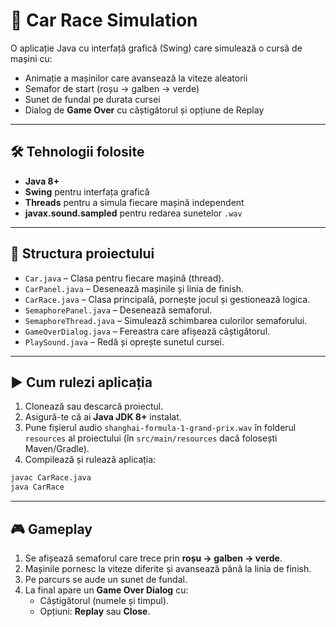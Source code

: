 # 🚗 Car Race Simulation

O aplicație Java cu interfață grafică (Swing) care simulează o cursă de mașini cu:
- Animație a mașinilor care avansează la viteze aleatorii
- Semafor de start (roșu → galben → verde)
- Sunet de fundal pe durata cursei
- Dialog de **Game Over** cu câștigătorul și opțiune de Replay

---

## 🛠️ Tehnologii folosite
- **Java 8+**
- **Swing** pentru interfața grafică
- **Threads** pentru a simula fiecare mașină independent
- **javax.sound.sampled** pentru redarea sunetelor `.wav`

---

## 📂 Structura proiectului
- `Car.java` – Clasa pentru fiecare mașină (thread).
- `CarPanel.java` – Desenează mașinile și linia de finish.
- `CarRace.java` – Clasa principală, pornește jocul și gestionează logica.
- `SemaphorePanel.java` – Desenează semaforul.
- `SemaphoreThread.java` – Simulează schimbarea culorilor semaforului.
- `GameOverDialog.java` – Fereastra care afișează câștigătorul.
- `PlaySound.java` – Redă și oprește sunetul cursei.

---

## ▶️ Cum rulezi aplicația
1. Clonează sau descarcă proiectul.
2. Asigură-te că ai **Java JDK 8+** instalat.
3. Pune fișierul audio `shanghai-formula-1-grand-prix.wav` în folderul `resources` al proiectului (în `src/main/resources` dacă folosești Maven/Gradle).
4. Compilează și rulează aplicația:

```bash
javac CarRace.java
java CarRace
```

---

## 🎮 Gameplay
1. Se afișează semaforul care trece prin **roșu → galben → verde**.
2. Mașinile pornesc la viteze diferite și avansează până la linia de finish.
3. Pe parcurs se aude un sunet de fundal.
4. La final apare un **Game Over Dialog** cu:
   - Câștigătorul (numele și timpul).
   - Opțiuni: **Replay** sau **Close**.


